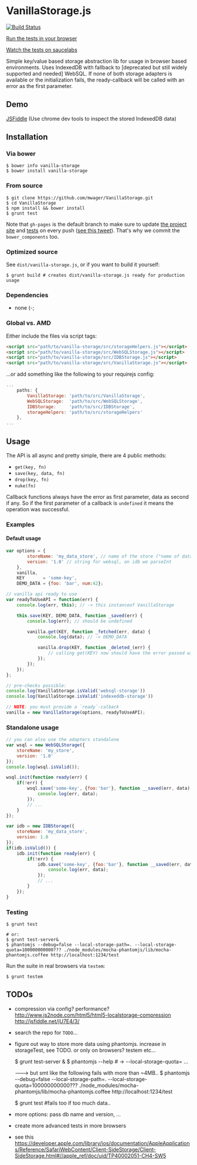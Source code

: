 # VanillaStorage.js #

[![Build Status](https://travis-ci.org/mwager/VanillaStorage.png?branch=master)](https://travis-ci.org/mwager/VanillaStorage)

[Run the tests in your browser](http://mwager.github.io/VanillaStorage/test/)

[Watch the tests on saucelabs](https://saucelabs.com/u/mwager)

Simple key/value based storage abstraction lib for usage in browser based environments. Uses IndexedDB with fallback to [deprecated but still widely supported and needed] WebSQL. If none of both storage adapters is available or the initialization fails, the ready-callback will be called with an error as the first parameter.

## Demo ##

[JSFiddle](http://jsfiddle.net/G8h2V/10/) (Use chrome dev tools to inspect the stored IndexedDB data)

## Installation ##

### Via bower  ###

    $ bower info vanilla-storage
    $ bower install vanilla-storage

### From source  ###

    $ git clone https://github.com/mwager/VanillaStorage.git
    $ cd VanillaStorage
    $ npm install && bower install
    $ grunt test

Note that `gh-pages` is the default branch to make sure to update [the project site](http://mwager.github.io/VanillaStorage/) and [tests](http://mwager.github.io/VanillaStorage/test/) on every push ([see this tweet](https://twitter.com/sindresorhus/status/438357837014896640)). That's why we commit the `bower_components` too.

### Optimized source ###

See `dist/vanilla-storage.js`, or if you want to build it yourself:

    $ grunt build # creates dist/vanilla-storage.js ready for production usage

### Dependencies ###

* none (-;

### Global vs. AMD ###

Either include the files via script tags:

```html
<script src="path/to/vanilla-storage/src/storageHelpers.js"></script>
<script src="path/to/vanilla-storage/src/WebSQLStorage.js"></script>
<script src="path/to/vanilla-storage/src/IDBStorage.js"></script>
<script src="path/to/vanilla-storage/src/VanillaStorage.js"></script>
```

...or add something like the following to your requirejs config:

```javascript
...
    paths: {
        VanillaStorage: 'path/to/src/VanillaStorage',
        WebSQLStorage:  'path/to/src/WebSQLStorage',
        IDBStorage:     'path/to/src/IDBStorage',
        storageHelpers: 'path/to/src/storageHelpers'
    },
...
```


## Usage ##

The API is all async and pretty simple, there are 4 public methods:

* `get(key, fn)`
* `save(key, data, fn)`
* `drop(key, fn)`
* `nuke(fn)`

Callback functions always have the error as first parameter, data as second if any. So if the first parameter of a callback is `undefined` it means the operation was successful.

### Examples ###

#### Default usage ####

```javascript
var options = {
        storeName: 'my_data_store', // name of the store ("name of database")
        version: '1.0' // string for websql, on idb we parseInt
    },
    vanilla,
    KEY       = 'some-key',
    DEMO_DATA = {foo: 'bar', num:42};

// vanilla api ready to use
var readyToUseAPI = function(err) {
    console.log(err, this); // -> this instanceof VanillaStorage

    this.save(KEY, DEMO_DATA, function _saved(err) {
        console.log(err); // should be undefined

        vanilla.get(KEY, function _fetched(err, data) {
            console.log(data); // -> DEMO_DATA

            vanilla.drop(KEY, function _deleted_(err) {
                // calling get(KEY) now should have the error passed with message not found
            });
        });
    });
};

// pre-checks possible:
console.log(VanillaStorage.isValid('websql-storage'))
console.log(VanillaStorage.isValid('indexeddb-storage'))

// NOTE: you must provide a `ready`-calback
vanilla = new VanillaStorage(options, readyToUseAPI);
```

### Standalone usage  ###

```javascript
// you can also use the adapters standalone
var wsql = new WebSQLStorage({
    storeName: 'my_store',
    version: '1.0'
});
console.log(wsql.isValid());

wsql.init(function ready(err) {
    if(!err) {
        wsql.save('some-key', {foo:'bar'}, function __saved(err, data) {
            console.log(err, data);
        });
        // ...
    }
});

var idb = new IDBStorage({
    storeName: 'my_data_store',
    version: 1.0
});
if(idb.isValid()) {
    idb.init(function ready(err) {
        if(!err) {
            idb.save('some-key', {foo:'bar'}, function __saved(err, data) {
                console.log(err, data);
            });
            // ...
        }
    });
}
```

### Testing ###

    $ grunt test

    # or:
    $ grunt test-server&
    $ phantomjs --debug=false --local-storage-path=. --local-storage-quota=100000000000??? ./node_modules/mocha-phantomjs/lib/mocha-phantomjs.coffee http://localhost:1234/test

Run the suite in real browsers via `testem`:

    $ grunt testem



## TODOs ##
* compression via config? performance?
http://www.js2node.com/html5/html5-localstorage-compression
http://jsfiddle.net/jU7E4/3/

* search the repo for `TODO`...
* figure out way to store more data using phantomjs. increase in storageTest, see TODO. or only on browsers? testem etc...

    $ grunt test-server &
    $ phantomjs --help # -> --local-storage-quota=<val in KB> ...

    ---> but smt like the following fails with more than ~4MB..
    $ phantomjs --debug=false --local-storage-path=. --local-storage-quota=100000000000??? ./node_modules/mocha-phantomjs/lib/mocha-phantomjs.coffee http://localhost:1234/test

    $ grunt test #fails too if too much data..

* more options: pass db name and version, ...
* create more advanced tests in more browsers
* see this https://developer.apple.com/library/ios/documentation/AppleApplications/Reference/SafariWebContent/Client-SideStorage/Client-SideStorage.html#//apple_ref/doc/uid/TP40002051-CH4-SW5

